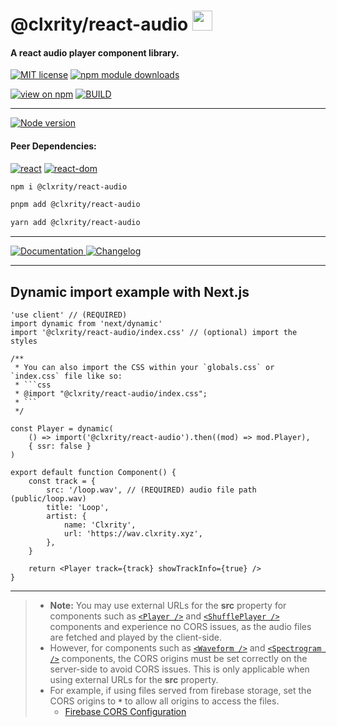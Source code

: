 # @clxrity/react-audio <img src="https://clxrityy.github.io/react-audio/apple-touch-icon.png" width="32px" height="32px" style="display:inline-block;" />

#### A react audio player component library.

[![MIT license](https://img.shields.io/npm/l/%40clxrity%2Freact-audio?style=for-the-badge&label=LICENSE
)](https://github.com/clxrityy/react-audio/blob/main/LICENSE) [![npm module downloads](https://img.shields.io/npm/dm/%40clxrity%2Freact-audio?style=for-the-badge&logo=npm&logoColor=%23CB3837&logoSize=auto&label=DOWNLOADS)](https://www.npmjs.org/package/@clxrity/react-audio)

[![view on npm](https://img.shields.io/npm/v/%40clxrity%2Freact-audio?style=for-the-badge&logo=npm&logoColor=%23CB3837&logoSize=auto&label=NPM
)](https://www.npmjs.org/package/@clxrity/react-audio) [![BUILD](https://img.shields.io/github/actions/workflow/status/clxrityy/react-audio/.github%2Fworkflows%2Fmain.yml?branch=main&event=push&style=for-the-badge&logo=github&logoColor=%23181717&logoSize=auto&label=BUILD&color=%232dba4e
)](https://github.com/clxrityy/react-audio/actions/workflows/main.yml)

---

[![Node version](https://img.shields.io/node/v-lts/%40clxrity%2Freact-audio?style=for-the-badge&logo=nodedotjs&logoColor=%235FA04E&logoSize=auto&label=NODE
)](https://github.com/clxrityy/react-audio/blob/main/.nvmrc)

#### Peer Dependencies:

[![react](https://img.shields.io/npm/dependency-version/%40clxrity%2Freact-audio/peer/react?style=for-the-badge&logo=react&logoColor=%2361DAFB&logoSize=auto&label=react)](https://www.npmjs.com/package/react) [![react-dom](https://img.shields.io/npm/dependency-version/%40clxrity%2Freact-audio/peer/react-dom?style=for-the-badge&logo=react&logoColor=%2361DAFB&logoSize=auto&label=react-dom)](https://www.npmjs.com/package/react-dom) 


```zsh
npm i @clxrity/react-audio
```

```zsh
pnpm add @clxrity/react-audio
```

```zsh
yarn add @clxrity/react-audio
```

---

[![Documentation](https://img.shields.io/badge/clxrityy.github.io%2Freact-audio?style=for-the-badge&logo=readme&logoColor=%23617ab1&logoSize=auto&label=DOCS&color=%23617ab1)
](https://clxrityy.github.io/react-audio/?story=home--readme)
[![Changelog](https://img.shields.io/badge/clxrityy.github.io%2Freact-audio%2F%3Fstory%3Dchangelog--readme?style=for-the-badge&logo=stackexchange&logoColor=%23617ab1&logoSize=auto&label=CHANGELOG&color=%23617ab1
)](https://clxrityy.github.io/react-audio/?story=documentation--changelog)

---

## Dynamic import example with Next.js

```tsx
'use client' // (REQUIRED)
import dynamic from 'next/dynamic'
import '@clxrity/react-audio/index.css' // (optional) import the styles

/**
 * You can also import the CSS within your `globals.css` or `index.css` file like so:
 * ```css
 * @import "@clxrity/react-audio/index.css";
 * ```
 */

const Player = dynamic(
    () => import('@clxrity/react-audio').then((mod) => mod.Player),
    { ssr: false }
)

export default function Component() {
    const track = {
        src: '/loop.wav', // (REQUIRED) audio file path (public/loop.wav)
        title: 'Loop',
        artist: {
            name: 'Clxrity',
            url: 'https://wav.clxrity.xyz',
        },
    }

    return <Player track={track} showTrackInfo={true} />
}
```

---

> - **Note:** You may use external URLs for the **src** property for components such as [`<Player />`](https://clxrityy.github.io/react-audio/??story=player--default) and [`<ShufflePlayer />`](https://clxrityy.github.io/react-audio/?story=shuffleplayer--default) components and experience no CORS issues, as the audio files are fetched and played by the client-side.
> - However, for components such as [`<Waveform />`](https://clxrityy.github.io/react-audio/?story=waveform--default) and [`<Spectrogram />`](https://clxrityy.github.io/react-audio/?story=spectrogram--default) components, the CORS origins must be set correctly on the server-side to avoid CORS issues. This is only applicable when using external URLs for the **src** property.
> - For example, if using files served from firebase storage, set the CORS origins to **`*`** to allow all origins to access the files. 
>   - [Firebase CORS Configuration](https://firebase.google.com/docs/storage/web/download-files#cors_configuration)